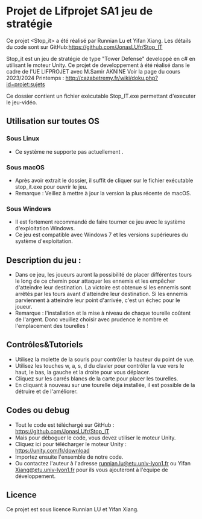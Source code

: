# Projet de Lifprojet SA1 jeu de stratégie

Ce projet <Stop_it> a été réalisé par Runnian Lu  et Yifan Xiang. Les détails du code sont sur GitHub:https://github.com/JonasLUfr/Stop_IT

Stop_it est un jeu de stratégie de type "Tower Defense" developpé en c# en utilisant le moteur Unity. Ce projet de developpement à été réalisé dans le cadre de l'UE LIFPROJET avec M.Samir AKNINE
Voir la page du cours 2023/2024 Printemps :  http://cazabetremy.fr/wiki/doku.php?id=projet:sujets

Ce dossier contient un fichier exécutable Stop_IT.exe permettant d'executer le jeu-vidéo.

## Utilisation sur toutes OS

 ### Sous Linux
 - Ce système ne supporte pas actuellement . 

 ### Sous macOS
 - Après avoir extrait le dossier, il suffit de cliquer sur le fichier exécutable stop_it.exe pour ouvrir le jeu.
 - Remarque : Veillez à mettre à jour la version la plus récente de macOS.

 ### Sous Windows
 - Il est fortement recommandé de faire tourner ce jeu avec le système d'exploitation Windows.
 - Ce jeu est compatible avec Windows 7 et les versions supérieures du système d'exploitation.

## Description du jeu :
- Dans ce jeu, les joueurs auront la possibilité de placer différentes tours le long de ce chemin pour attaquer les ennemis et les empêcher d'atteindre leur destination. La victoire est obtenue si les ennemis sont arrêtés par les tours avant d'atteindre leur destination. Si les ennemis parviennent à atteindre leur point d'arrivée, c'est un échec pour le joueur.
- Remarque : l'installation et la mise à niveau de chaque tourelle coûtent de l'argent. Donc veuillez choisir avec prudence le nombre et l'emplacement des tourelles !

## Contrôles&Tutoriels
- Utilisez la molette de la souris pour contrôler la hauteur du point de vue.
- Utilisez les touches w, a, s, d du clavier pour contrôler la vue vers le haut, le bas, la gauche et la droite pour vous déplacer.
- Cliquez sur les carrés blancs de la carte pour placer les tourelles.
- En cliquant à nouveau sur une tourelle déja installée, il est possible de la détruire et de l'améliorer.


## Codes ou debug
- Tout le code est téléchargé sur GitHub : https://github.com/JonasLUfr/Stop_IT
- Mais pour déboguer le code, vous devez utiliser le moteur Unity.
- Cliquez ici pour télécharger le moteur Unity : https://unity.com/fr/download
- Importez ensuite l'ensemble de notre code.
- Ou contactez l'auteur à l'adresse runnian.lu@etu.univ-lyon1.fr ou Yifan Xiang@etu.univ-lyon1.fr pour ils vous ajouteront à l'équipe de développement.

## Licence
Ce projet est sous licence Runnian LU et Yifan Xiang.
